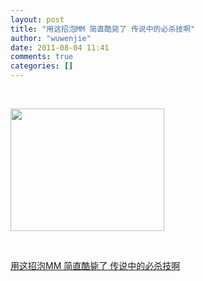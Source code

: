 ```yaml
---
layout: post
title: "用这招泡MM 简直酷毙了 传说中的必杀技啊"
author: "wuwenjie"
date: 2011-08-04 11:41
comments: true
categories: []
---
```

&nbsp;

<a title="用这招泡MM简直酷毙了,传说中的必杀技啊" href="http://js.tudouui.com/bin/player2/opn_12.swf?iid=90220020&amp;autoPlay=false&amp;rurl=&amp;tag=%3FHomemade&amp;title=%E7%94%A8%E8%BF%99%E6%8B%9B%E6%B3%A1MM+%E7%AE%80%E7%9B%B4%E9%85%B7%E6%AF%99%E4%BA%86+%E4%BC%A0%E8%AF%B4%E4%B8%AD%E7%9A%84%E5%BF%85%E6%9D%80%E6%8A%80%E5%95%8A&amp;mediaType=vi&amp;totalTime=130630&amp;hdType=2&amp;hasPassword=0&amp;nbps=3460737&amp;nWidth=1920&amp;isOriginal=1&amp;channelId=3&amp;nHeight=1080&amp;snap_pic=http%3A%2F%2Fi1.tdimg.com%2F090%2F220%2F020%2Fw.jpg&amp;code=8CQGuyK9EA4&amp;rpid=77547687&amp;autostart=false" target="_blank"><img class="alignnone size-full wp-image-117" title="p" src="http://www.wuwenjie.tk/wp-content/uploads/2011/08/p.jpg" alt="" width="246" height="196" /></a>

&nbsp;

<a href="http://www.tudou.com/programs/view/8CQGuyK9EA4/">用这招泡MM 简直酷毙了 传说中的必杀技啊</a>